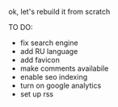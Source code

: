 ok, let's rebuild it from scratch

TO DO:
 - fix search engine
 - add RU language
 - add favicon
 - make comments availabile
 - enable seo indexing
 - turn on google analytics
 - set up rss